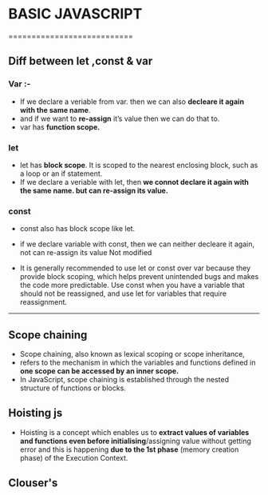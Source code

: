 # BASIC JAVASCRIPT
===========================
## Diff between let ,const & var

### Var :-
- If we declare a veriable from var. then we can also **decleare it again with the same name**. 
- and if we want to **re-assign** it’s value then we can do that to. 
- var has **function scope.**

### let 

- let has **block scope**. It is scoped to the nearest enclosing block, such as a loop or an if statement.
- If we declare a veriable with let, then **we connot declare it again with the same name. but can re-assign its value.**

### const
- const also has block scope like let.
- if we declare variable with const, then we can neither decleare it again, not can re-assign its value Not modified

- It is generally recommended to use let or const over var because they provide block scoping, which helps prevent unintended bugs and makes the code more predictable. Use const when you have a variable that should not be reassigned, and use let for variables that require reassignment.

---

## Scope chaining

- Scope chaining, also known as lexical scoping or scope inheritance,
-  refers to the mechanism in which the variables and functions defined in **one scope can be accessed by an inner scope.**
-   In JavaScript, scope chaining is established through the nested structure of functions or blocks.

## Hoisting js

- Hoisting is a concept which enables us to **extract values of variables and functions even before initialising**/assigning value without getting error and this is happening **due to the 1st phase** (memory creation phase) of the Execution Context.

## Clouser's





